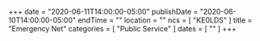 +++
date = "2020-06-11T14:00:00-05:00"
publishDate = "2020-06-10T14:00:00-05:00"
endTime = ""
location = ""
ncs = [ "KE0LDS" ]
title = "Emergency Net"
categories = [ "Public Service" ]
dates = [ "" ]
+++
